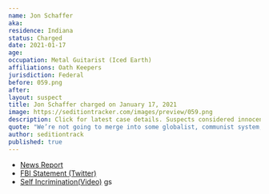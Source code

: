 ```yaml
---
name: Jon Schaffer
aka:
residence: Indiana
status: Charged
date: 2021-01-17
age:
occupation: Metal Guitarist (Iced Earth)
affiliations: Oath Keepers
jurisdiction: Federal
before: 059.png
after:
layout: suspect
title: Jon Schaffer charged on January 17, 2021
image: https://seditiontracker.com/images/preview/059.png
description: Click for latest case details. Suspects considered innocent until proven guilty.
quote: "We’re not going to merge into some globalist, communist system, it will not happen. There will be a lot of bloodshed if it comes down to that, trust me."
author: seditiontrack
published: true
---
```


- [News Report](https://variety.com/2021/music/news/metal-guitarist-john-schaffer-surrenders-fbi-capitol-siege-1234887239/)
- [FBI Statement (Twitter)](https://twitter.com/FBIIndianapolis/status/1350971493891661829?s=20)
- [Self Incrimination(Video)](https://youtu.be/wIvjGg3RFyg)
gs